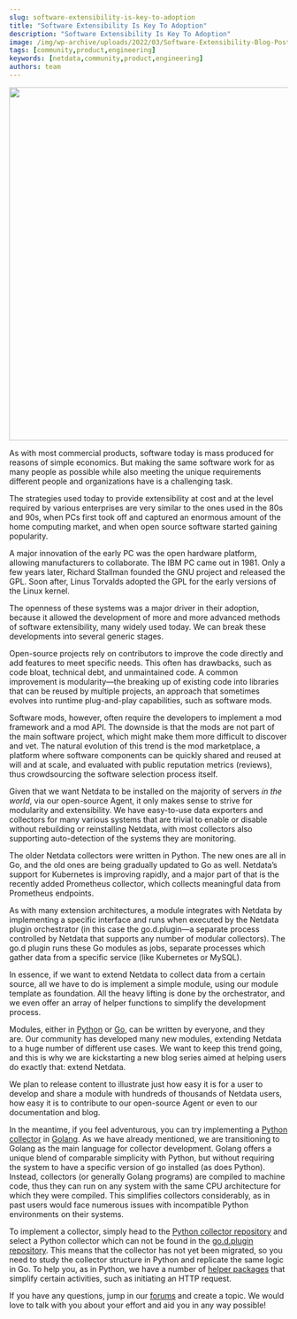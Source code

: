 ```yaml
---
slug: software-extensibility-is-key-to-adoption
title: "Software Extensibility Is Key To Adoption"
description: "Software Extensibility Is Key To Adoption"
image: /img/wp-archive/uploads/2022/03/Software-Extensibility-Blog-Post.png
tags: [community,product,engineering]
keywords: [netdata,community,product,engineering]
authors: team
---
```


<!--truncate-->

<img class="alignnone size-full wp-image-16613" src="/img/wp-archive/uploads/2022/03/Software-Extensibility-Blog-Post.png" alt="" width="969" height="638" />

As with most commercial products, software today is mass produced for reasons of simple economics. But making the same software work for as many people as possible while also meeting the unique requirements different people and organizations have is a challenging task.

The strategies used today to provide extensibility at cost and at the level required by various enterprises are very similar to the ones used in the 80s and 90s, when PCs first took off and captured an enormous amount of the home computing market, and when open source software started gaining popularity.

A major innovation of the early PC was the open hardware platform, allowing manufacturers to collaborate. The IBM PC came out in 1981. Only a few years later, Richard Stallman founded the GNU project and released the GPL. Soon after, Linus Torvalds adopted the GPL for the early versions of the Linux kernel.

The openness of these systems was a major driver in their adoption, because it allowed the development of more and more advanced methods of software extensibility, many widely used today. We can break these developments into several generic stages.

Open-source projects rely on contributors to improve the code directly and add features to meet specific needs. This often has drawbacks, such as code bloat, technical debt, and unmaintained code. A common improvement is modularity—the breaking up of existing code into libraries that can be reused by multiple projects, an approach that sometimes evolves into runtime plug-and-play capabilities, such as software mods.

Software mods, however, often require the developers to implement a mod framework and a mod API. The downside is that the mods are not part of the main software project, which might make them more difficult to discover and vet. The natural evolution of this trend is the mod marketplace, a platform where software components can be quickly shared and reused at will and at scale, and evaluated with public reputation metrics (reviews), thus crowdsourcing the software selection process itself.

Given that we want Netdata to be installed on the majority of servers <i>in the world</i>, via our open-source Agent, it only makes sense to strive for modularity and extensibility. We have easy-to-use data exporters and collectors for many various systems that are trivial to enable or disable without rebuilding or reinstalling Netdata, with most collectors also supporting auto-detection of the systems they are monitoring.

The older Netdata collectors were written in Python. The new ones are all in Go, and the old ones are being gradually updated to Go as well. Netdata’s support for Kubernetes is improving rapidly, and a major part of that is the recently added Prometheus collector, which collects meaningful data from Prometheus endpoints.

As with many extension architectures, a module integrates with Netdata by implementing a specific interface and runs when executed by the Netdata plugin orchestrator (in this case the go.d.plugin—a separate process controlled by Netdata that supports any number of modular collectors). The go.d plugin runs these Go modules as jobs, separate processes which gather data from a specific service (like Kubernetes or MySQL).

In essence, if we want to extend Netdata to collect data from a certain source, all we have to do is implement a simple module, using our module template as foundation. All the heavy lifting is done by the orchestrator, and we even offer an array of helper functions to simplify the development process.

Modules, either in <a title="Python" href="https://learn.netdata.cloud/docs/agent/collectors/python.d.plugin#how-to-write-a-new-module" target="_blank" rel="noopener noreferrer">Python</a> or <a title="Go" href="https://learn.netdata.cloud/docs/agent/collectors/go.d.plugin#developing" target="_blank" rel="noopener noreferrer">Go</a>, can be written by everyone, and they are. Our community has developed many new modules, extending Netdata to a huge number of different use cases. We want to keep this trend going, and this is why we are kickstarting a new blog series aimed at helping users do exactly that: extend Netdata.

We plan to release content to illustrate just how easy it is for a user to develop and share a module with hundreds of thousands of Netdata users, how easy it is to contribute to our open-source Agent or even to our documentation and blog.

In the meantime, if you feel adventurous, you can try implementing a <a title="Python collector" href="https://github.com/netdata/netdata/tree/master/collectors/python.d.plugin" target="_blank" rel="noopener noreferrer">Python collector</a> in <a title="Golang" href="https://github.com/netdata/go.d.plugin" target="_blank" rel="noopener noreferrer">Golang</a>. As we have already mentioned, we are transitioning to Golang as the main language for collector development. Golang offers a unique blend of comparable simplicity with Python, but without requiring the system to have a specific version of go installed (as does Python). Instead, collectors (or generally Golang programs) are compiled to machine code, thus they can run on any system with the same CPU architecture for which they were compiled. This simplifies collectors considerably, as in past users would face numerous issues with incompatible Python environments on their systems.

To implement a collector, simply head to the <a title="Python collector repository" href="https://github.com/netdata/netdata/tree/master/collectors/python.d.plugin" target="_blank" rel="noopener noreferrer">Python collector repository</a> and select a Python collector which can not be found in the <a title="go.d.plugin repository" href="https://github.com/netdata/go.d.plugin" target="_blank" rel="noopener noreferrer">go.d.plugin repository</a>. This means that the collector has not yet been migrated, so you need to study the collector structure in Python and replicate the same logic in Go. To help you, as in Python, we have a number of <a title="helper packages" href="https://github.com/netdata/go.d.plugin/tree/master/pkg" target="_blank" rel="noopener noreferrer">helper packages</a> that simplify certain activities, such as initiating an HTTP request.

If you have any questions, jump in our <a title="forums" href="https://community.netdata.cloud/category/8/integrations" target="_blank" rel="noopener noreferrer">forums</a> and create a topic. We would love to talk with you about your effort and aid you in any way possible!